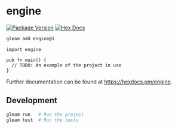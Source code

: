 # engine

[![Package Version](https://img.shields.io/hexpm/v/engine)](https://hex.pm/packages/engine)
[![Hex Docs](https://img.shields.io/badge/hex-docs-ffaff3)](https://hexdocs.pm/engine/)

```sh
gleam add engine@1
```
```gleam
import engine

pub fn main() {
  // TODO: An example of the project in use
}
```

Further documentation can be found at <https://hexdocs.pm/engine>.

## Development

```sh
gleam run   # Run the project
gleam test  # Run the tests
```
